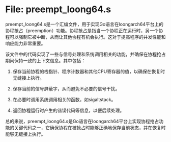 # File: preempt_loong64.s

preempt_loong64.s是一个汇编文件，用于实现Go语言在loongarch64平台上的协程抢占（preemption）功能。协程抢占是指当一个协程正在运行时，另一个协程可以强制它被中断，从而让其他协程有机会执行。这对于提高程序的并发性能和响应能力非常重要。

该文件中的代码实现了一些与信号处理和系统调用相关的功能，并确保在协程抢占期间保持一致的上下文信息。其中包括：

1. 保存当前协程的栈指针、程序计数器和其他CPU寄存器的值，以确保在恢复时无缝接上执行。

2. 保存当前的信号屏蔽字，从而避免不必要的信号干扰。

3. 在必要时调用系统调用相关的函数，如sigaltstack。

4. 返回协程运行时产生的错误代码等信息，以便后续处理。

总的来说，preempt_loong64.s是Go语言在loongarch64平台上实现协程抢占功能的关键代码之一，它确保协程在被抢占时能够正确地保存当前状态，并在恢复时能够无缝接上执行。

